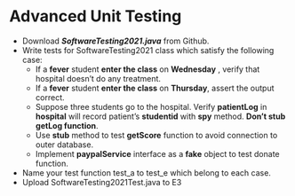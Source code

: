 # Advanced Unit Testing

- Download ***SoftwareTesting2021.java*** from Github.
- Write tests for SoftwareTesting2021 class which satisfy the following case:
  - If a **fever** student **enter the class** on **Wednesday** , verify that hospital doesn’t do any treatment.
  - If a **fever** student **enter the class** on **Thursday**, assert the output correct.
  - Suppose three students go to the hospital. Verify **patientLog** in **hospital** will record patient’s **studentid** with **spy** method. **Don’t stub getLog function**.
  - Use **stub** method to test **getScore** function to avoid connection to outer database.
  - Implement **paypalService** interface as a **fake** object to test donate function.
- Name your test function test_a to test_e which belong to each case.
- Upload SoftwareTesting2021Test.java to E3 
